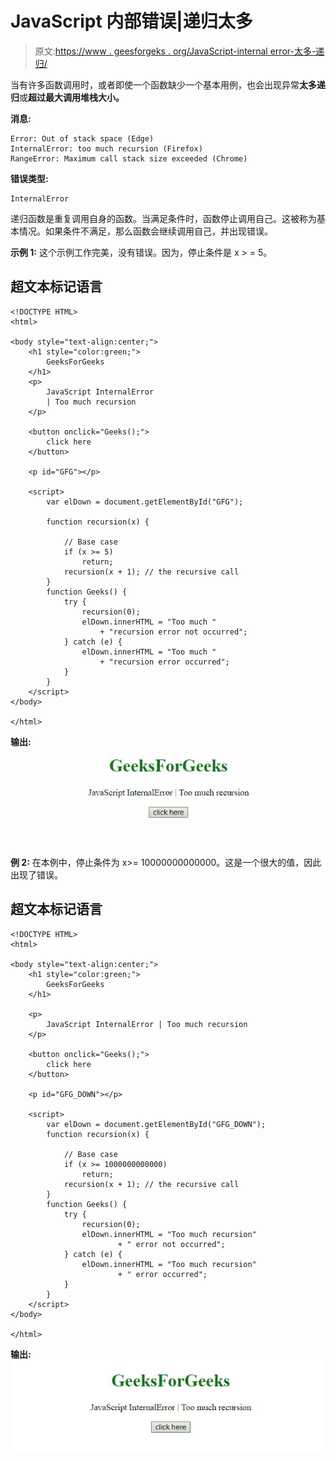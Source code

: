 # JavaScript 内部错误|递归太多

> 原文:[https://www . geesforgeks . org/JavaScript-internal error-太多-递归/](https://www.geeksforgeeks.org/javascript-internalerror-too-much-recursion/)

当有许多函数调用时，或者即使一个函数缺少一个基本用例，也会出现异常**太多递归**或**超过最大调用堆栈大小。**

**消息:**

```
Error: Out of stack space (Edge)
InternalError: too much recursion (Firefox)
RangeError: Maximum call stack size exceeded (Chrome)

```

**错误类型:**

```
InternalError
```

递归函数是重复调用自身的函数。当满足条件时，函数停止调用自己。这被称为基本情况。如果条件不满足，那么函数会继续调用自己，并出现错误。

**示例 1:** 这个示例工作完美，没有错误。因为，停止条件是 x > = 5。

## 超文本标记语言

```
<!DOCTYPE HTML>
<html>

<body style="text-align:center;">
    <h1 style="color:green;">
        GeeksForGeeks
    </h1>
    <p>
        JavaScript InternalError 
        | Too much recursion
    </p>

    <button onclick="Geeks();">
        click here
    </button>

    <p id="GFG"></p>

    <script>
        var elDown = document.getElementById("GFG");

        function recursion(x) {

            // Base case
            if (x >= 5)
                return;
            recursion(x + 1); // the recursive call
        }
        function Geeks() {
            try {
                recursion(0);
                elDown.innerHTML = "Too much "
                    + "recursion error not occurred";
            } catch (e) {
                elDown.innerHTML = "Too much "
                    + "recursion error occurred";
            }
        } 
    </script>
</body>

</html>
```

**输出:**
![](img/39b9d07233f0547e7cb212c77fe635d0.png)

**例 2:** 在本例中，停止条件为 x>= 10000000000000。这是一个很大的值，因此出现了错误。

## 超文本标记语言

```
<!DOCTYPE HTML>
<html>

<body style="text-align:center;">
    <h1 style="color:green;">
        GeeksForGeeks
    </h1>

    <p>
        JavaScript InternalError | Too much recursion
    </p>

    <button onclick="Geeks();">
        click here
    </button>

    <p id="GFG_DOWN"></p>

    <script>
        var elDown = document.getElementById("GFG_DOWN");
        function recursion(x) {

            // Base case
            if (x >= 1000000000000)
                return;
            recursion(x + 1); // the recursive call
        }
        function Geeks() {
            try {
                recursion(0);
                elDown.innerHTML = "Too much recursion"
                        + " error not occurred";
            } catch (e) {
                elDown.innerHTML = "Too much recursion"
                        + " error occurred";
            }
        } 
    </script>
</body>

</html>
```

**输出:**
![](img/3e10087c232ce71adef6be40c8d57aaf.png)
